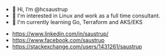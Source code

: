 - 👋 Hi, I’m @hcsaustrup
- 👀 I'm interested in Linux and work as a full time consultant.
- 🌱 I'm currently learning Go, Terraform and AKS/EKS

* https://www.linkedin.com/in/saustrup/
* https://www.facebook.com/saustrup
* https://stackexchange.com/users/1431261/saustrup

<!---
hcsaustrup/hcsaustrup is a ✨ special ✨ repository because its `README.md` (this file) appears on your GitHub profile.
You can click the Preview link to take a look at your changes.
--->
